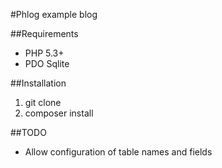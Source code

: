 #Phlog example blog

##Requirements

- PHP 5.3+
- PDO Sqlite

##Installation

1. git clone
3. composer install

##TODO

- Allow configuration of table names and fields
